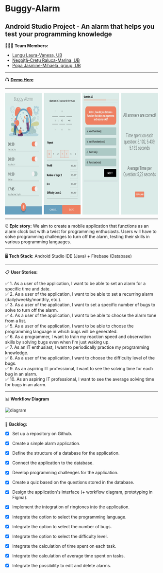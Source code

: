 # Buggy-Alarm 

## Android Studio Project - An alarm that helps you test your programming knowledge

👩🏻‍💻 **Team Members:**
- [Lungu Laura-Vanesa, UB](https://github.com/LVanesa)
- [Negoiță-Crețu Raluca-Marina, UB](https://github.com/ncraluca)
- [Popa Jasmine-Mihaela, group, UB](https://github.com/jasminepopa3)

---

:tv: **[Demo Here](https://youtu.be/J4AgXN1D-Ps)**

---
<div style="display: flex; justify-content: space-between;">
    <img src="buggy3.jpg" alt="Bug 3" height="400" style="width: 24%;">
    <img src="buggy4.jpg" alt="Bug 4" height="400" style="width: 24%;">
    <img src="buggy2.jpg" alt="Bug 2" height="400" style="width: 24%;">
    <img src="buggy1.jpg" alt="Bug 1" height="400" style="width: 24%;">
</div>

---

⏰ **Epic story:** 
We aim to create a mobile application that functions as an alarm clock but with a twist for programming enthusiasts. Users will have to solve programming challenges to turn off the alarm, testing their skills in various programming languages.

---

🖥️ **Tech Stack:** 
Android Studio IDE (Java) + Firebase (Database)

---

📋 **User Stories:**

✅ 1. As a user of the application, I want to be able to set an alarm for a specific time and date.      
✅ 2. As a user of the application, I want to be able to set a recurring alarm (daily/weekly/monthly, etc.).     
✅ 3. As a user of the application, I want to set a specific number of bugs to solve to turn off the alarm.     
✅ 4. As a user of the application, I want to be able to choose the alarm tone from a list.    
✅ 5. As a user of the application, I want to be able to choose the programming language in which bugs will be generated.     
✅ 6. As a programmer, I want to train my reaction speed and observation skills by solving bugs even when I'm just waking up.     
✅ 7. As an IT enthusiast, I want to periodically practice my programming knowledge.     
✅ 8. As a user of the application, I want to choose the difficulty level of the bugs.     
✅ 9. As an aspiring IT professional, I want to see the solving time for each bug in an alarm.      
✅ 10. As an aspiring IT professional, I want to see the average solving time for bugs in an alarm.    

---

:bar_chart: **Workflow Diagram**

![diagram](https://github.com/jasminepopa3/Buggy-Alarm/blob/main/diagrama.png)

---
📌 **Backlog:**

- [x] Set up a repository on Github.
- [x] Create a simple alarm application.
- [x] Define the structure of a database for the application.
- [x] Connect the application to the database.
- [x] Develop programming challenges for the application.
- [x] Create a quiz based on the questions stored in the database.
- [x] Design the application's interface (+ workflow diagram, prototyping in Figma).
- [x] Implement the integration of ringtones into the application.
- [x] Integrate the option to select the programming language.
- [x] Integrate the option to select the number of bugs.
- [x] Integrate the option to select the difficulty level.
- [x] Integrate the calculation of time spent on each task.
- [x] Integrate the calculation of average time spent on tasks.
- [x] Integrate the possibility to edit and delete alarms.


